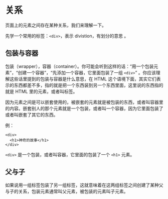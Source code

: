 # 关系

页面上的元素之间存在某种关系，我们来理解一下。

先学一个常用的标签：`<div>`，表示 divistion，有划分的意思 。

## 包装与容器

包装（wrapper），容器（container）。你可能会听到这样的话：“用一个包装元素”，“创建一个容器”，“先添加一个容器，它里面包装了一组 `<div>`” 。你应该理解这些话里提到的包装与容器是什么意思，在 HTML 这个语境下面，其实它们表示的东西都差不多，指的就是把一个东西装到另一个东西里面，这里说的东西指的就是 HTML 里的元素，或者叫标签。

因为元素之间是可以嵌套使用的，被嵌套的元素就是被包装的东西，或者叫容器里的内容。嵌套别人的那个元素就是一个包装，或者叫一个容器，因为它里面包装了或者叫嵌套了其它的东西。

例：

```
<div>
  <h1>神奇的故事</h1>
</div>
```

`<div>` 是一个包装，或者叫容器，它里面的包装了一个 `<h1>` 元素。

## 父与子

如果说用一组标签包装了另一组标签，这就意味着在这两组标签之间创建了某种父与子的关系，包装元素通常叫父元素，被包装的元素叫子元素。

